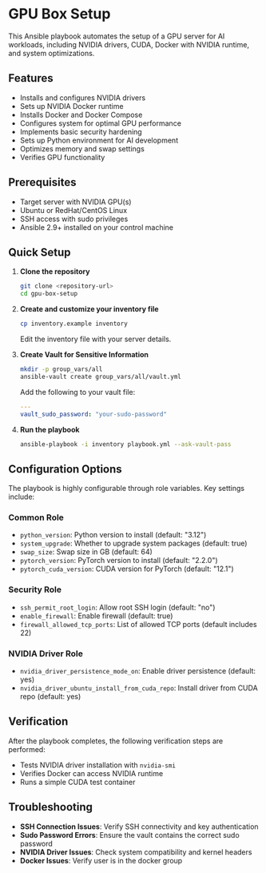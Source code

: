 # GPU Box Setup

This Ansible playbook automates the setup of a GPU server for AI workloads, including NVIDIA drivers, CUDA, Docker with NVIDIA runtime, and system optimizations.

## Features

- Installs and configures NVIDIA drivers
- Sets up NVIDIA Docker runtime
- Installs Docker and Docker Compose
- Configures system for optimal GPU performance
- Implements basic security hardening
- Sets up Python environment for AI development
- Optimizes memory and swap settings
- Verifies GPU functionality

## Prerequisites

- Target server with NVIDIA GPU(s)
- Ubuntu or RedHat/CentOS Linux
- SSH access with sudo privileges
- Ansible 2.9+ installed on your control machine

## Quick Setup

1. **Clone the repository**
   ```bash
   git clone <repository-url>
   cd gpu-box-setup
   ```

2. **Create and customize your inventory file**
   ```bash
   cp inventory.example inventory
   ```
   Edit the inventory file with your server details.

3. **Create Vault for Sensitive Information**
   ```bash
   mkdir -p group_vars/all
   ansible-vault create group_vars/all/vault.yml
   ```
   Add the following to your vault file:
   ```yaml
   ---
   vault_sudo_password: "your-sudo-password"
   ```

4. **Run the playbook**
   ```bash
   ansible-playbook -i inventory playbook.yml --ask-vault-pass
   ```

## Configuration Options

The playbook is highly configurable through role variables. Key settings include:

### Common Role
- `python_version`: Python version to install (default: "3.12")
- `system_upgrade`: Whether to upgrade system packages (default: true)
- `swap_size`: Swap size in GB (default: 64)
- `pytorch_version`: PyTorch version to install (default: "2.2.0")
- `pytorch_cuda_version`: CUDA version for PyTorch (default: "12.1")

### Security Role
- `ssh_permit_root_login`: Allow root SSH login (default: "no")
- `enable_firewall`: Enable firewall (default: true)
- `firewall_allowed_tcp_ports`: List of allowed TCP ports (default includes 22)

### NVIDIA Driver Role
- `nvidia_driver_persistence_mode_on`: Enable driver persistence (default: yes)
- `nvidia_driver_ubuntu_install_from_cuda_repo`: Install driver from CUDA repo (default: yes)

## Verification

After the playbook completes, the following verification steps are performed:
- Tests NVIDIA driver installation with `nvidia-smi`
- Verifies Docker can access NVIDIA runtime
- Runs a simple CUDA test container

## Troubleshooting

- **SSH Connection Issues**: Verify SSH connectivity and key authentication
- **Sudo Password Errors**: Ensure the vault contains the correct sudo password
- **NVIDIA Driver Issues**: Check system compatibility and kernel headers
- **Docker Issues**: Verify user is in the docker group